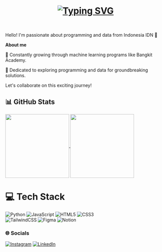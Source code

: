 
<h1 style="color: #;">

</h1>

<h1 align="center" style="color: #;">
   <a href="https://git.io/typing-svg"><img src="https://readme-typing-svg.herokuapp.com?font=sans&size=45&pause=1000&color=5DEBD7&random=false&width=650&height=75&lines=%F0%9F%91%8B+Hi+there%2C+I'm+Gian!;Thank+you+for+visiting+%F0%9F%AB%A1" alt="Typing SVG" /></a>
</h1>

<br />

 Hello! I'm passionate about programming and data from Indonesia IDN 👋

**About me**

🌱 Constantly growing through machine learning programs like Bangkit Academy.

🚀 Dedicated to exploring programming and data for groundbreaking solutions.

Let's collaborate on this exciting journey!


## 📊 GitHub Stats 
<!-- GitHub stats from https://github.com/anuraghazra/github-readme-stats -->
<!--![Gian GitHub stats](https://github-readme-stats.vercel.app/api?username=giansrt&show_icons=true&theme=highcontrast&line_height=30)
[![Top Langs](https://github-readme-stats.vercel.app/api/top-langs/?username=giansrt&layout=donut&theme=highcontrast)](https://github.com/giansrt/github-readme-stats) -->
<a href="https://github.com/anuraghazra/github-readme-stats">
  <img height=200 align="center" src="https://github-readme-stats.vercel.app/api?username=giansrt&show_icons=true&theme=highcontrast" />
</a>
<a href="https://github.com/giansrt/convoychat">
  <img height=200 align="center" src="https://github-readme-stats.vercel.app/api/top-langs?username=giansrt&layout=donut&langs_count=8&card_width=320&theme=highcontrast" />
</a>


# 💻 Tech Stack
<!-- Badges from https://github.com/Ileriayo/markdown-badges -->
![Python](https://img.shields.io/badge/python-3670A0?style=for-the-badge&logo=python&logoColor=ffdd54)
![JavaScript](https://img.shields.io/badge/javascript-%23323330.svg?style=for-the-badge&logo=javascript&logoColor=%23F7DF1E)
![HTML5](https://img.shields.io/badge/html5-%23E34F26.svg?style=for-the-badge&logo=html5&logoColor=white)
![CSS3](https://img.shields.io/badge/css3-%231572B6.svg?style=for-the-badge&logo=css3&logoColor=white)
</br>
![TailwindCSS](https://img.shields.io/badge/tailwindcss-%2338B2AC.svg?style=for-the-badge&logo=tailwind-css&logoColor=white)
![Figma](https://img.shields.io/badge/figma-%23F24E1E.svg?style=for-the-badge&logo=figma&logoColor=white)
![Notion](https://img.shields.io/badge/Notion-%23000000.svg?style=for-the-badge&logo=notion&logoColor=white)

### 🌐 Socials 
[![Instagram](https://img.shields.io/badge/Instagram-%23E4405F.svg?logo=Instagram&logoColor=white)](https://instagram.com/patarsrt) [![LinkedIn](https://img.shields.io/badge/LinkedIn-%230077B5.svg?logo=linkedin&logoColor=white)](https://www.linkedin.com/in/gian-sirait/) 




